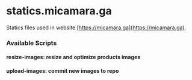 # statics.micamara.ga

Statics files used in website [https://micamara.ga](https://micamara.ga).

### Available Scripts

#### resize-images: resize and optimize products images

#### upload-images: commit new images to repo
